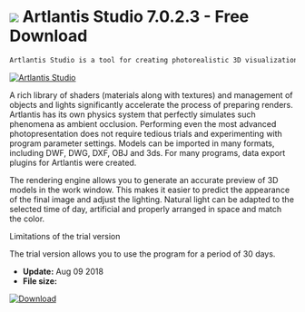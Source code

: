 # ![](https://cdn.softexe.net/static/icon/e/artlantis-studio-9914.png) Artlantis Studio 7.0.2.3 - Free Download

```sh
Artlantis Studio is a tool for creating photorealistic 3D visualizations of buildings, interior design, gardens and the like, both static and in the form of animations and interactive panoramas for viewing on VR goggles. The program is primarily recommended to architects who want to create impressive visualizations without having to go into time-consuming tools for modeling and project rendering.
```
[![Artlantis Studio](https://gallery.dpcdn.pl/imgc/Tools/622/g_-_420x350_1.5_-_x20130910122025_0.png)](https://softexe.net/win/multimedia/graphics-design/artlantis-studio:aapd.html)

A rich library of shaders (materials along with textures) and management of objects and lights significantly accelerate the process of preparing renders. Artlantis has its own physics system that perfectly simulates such phenomena as ambient occlusion. Performing even the most advanced photopresentation does not require tedious trials and experimenting with program parameter settings. Models can be imported in many formats, including DWF, DWG, DXF, OBJ and 3ds. For many programs, data export plugins for Artlantis were created.
 
 The rendering engine allows you to generate an accurate preview of 3D models in the work window. This makes it easier to predict the appearance of the final image and adjust the lighting. Natural light can be adapted to the selected time of day, artificial and properly arranged in space and match the color.
 
 Limitations of the trial version
 
 The trial version allows you to use the program for a period of 30 days.


- **Update:** Aug 09 2018
- **File size:** 

[![Download](https://cdn.softexe.net/static/img/download.png)](https://softexe.net/win/multimedia/graphics-design/artlantis-studio:aapd.html)

